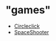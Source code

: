 # "games"
* [Circleclick](https://madelk.github.io/love2d/circleclick)
* [SpaceShooter](https://madelk.github.io/love2d/spaceshooter)